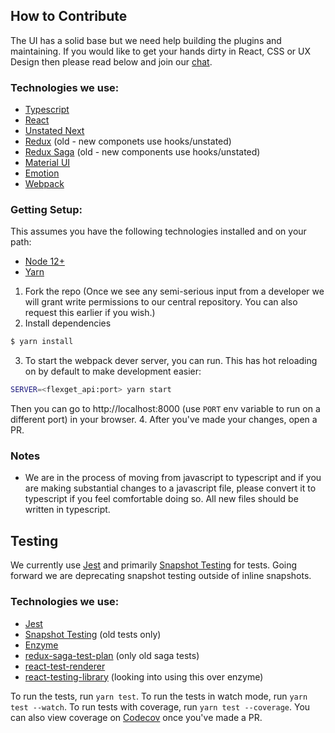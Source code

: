 ## How to Contribute

The UI has a solid base but we need help building the plugins and maintaining. If you would like to get your hands dirty in React, CSS or UX Design then please read below and join our [chat](https://flexget.com/Chat).

### Technologies we use:
* [Typescript](https://www.typescriptlang.org)
* [React](https://reactjs.org)
* [Unstated Next](https://github.com/jamiebuilds/unstated-next)
* [Redux](https://redux.js.org) (old - new componets use hooks/unstated)
* [Redux Saga](https://github.com/redux-saga/redux-saga) (old - new components use hooks/unstated)
* [Material UI](https://material-ui.com)
* [Emotion](https://emotion.sh)
* [Webpack](https://webpack.js.org/)

### Getting Setup:

This assumes you have the following technologies installed and on your path:
* [Node 12+](https://nodejs.org)
* [Yarn](https://yarnpkg.com/lang/en/)

1. Fork the repo (Once we see any semi-serious input from a developer we will grant write permissions to our central repository. You can also request this earlier if you wish.)
2. Install dependencies
```bash
$ yarn install
```
3. To start the webpack dever server, you can run. This has hot reloading on by default to make development easier:
```bash
SERVER=<flexget_api:port> yarn start
```
Then you can go to http://localhost:8000 (use `PORT` env variable to run on a different port) in your browser.
4. After you've made your changes, open a PR.

### Notes
* We are in the process of moving from javascript to typescript and if you are making substantial changes to a javascript file, please convert it to typescript if you feel comfortable doing so. All new files should be written in typescript. 

## Testing

We currently use [Jest](https://facebook.github.io/jest/) and primarily [Snapshot Testing](http://facebook.github.io/jest/docs/en/snapshot-testing.html#snapshot-testing-with-jest) for tests. Going forward we are deprecating snapshot testing outside of inline snapshots.

### Technologies we use:
* [Jest](https://facebook.github.io/jest/)
* [Snapshot Testing](http://facebook.github.io/jest/docs/en/snapshot-testing.html#snapshot-testing-with-jest) (old tests only)
* [Enzyme](https://airbnb.io/enzyme)
* [redux-saga-test-plan](https://github.com/jfairbank/redux-saga-test-plan) (only old saga tests)
* [react-test-renderer](https://reactjs.org/docs/test-renderer.html)
* [react-testing-library](https://github.com/testing-library/react-testing-library) (looking into using this over enzyme)

To run the tests, run `yarn test`. To run the tests in watch mode, run `yarn test --watch`. To run tests with coverage, run `yarn test --coverage`.  You can also view coverage on [Codecov](https://codecov.io/gh/Flexget/webui) once you've made a PR.



